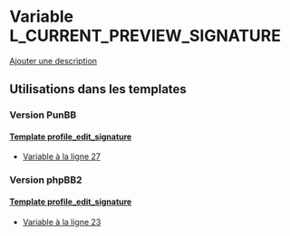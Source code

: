 # Variable L_CURRENT_PREVIEW_SIGNATURE
[Ajouter une description](https://fa-tvars.appspot.com/var/L_CURRENT_PREVIEW_SIGNATURE)

## Utilisations dans les templates

### Version PunBB

#### [Template profile_edit_signature](punbb/profile_edit_signature.md)
* [Variable &agrave; la ligne 27](../punbb/profile_edit_signature.tpl#L27)

### Version phpBB2

#### [Template profile_edit_signature](subsilver/profile_edit_signature.md)
* [Variable &agrave; la ligne 23](../subsilver/profile_edit_signature.tpl#L23)